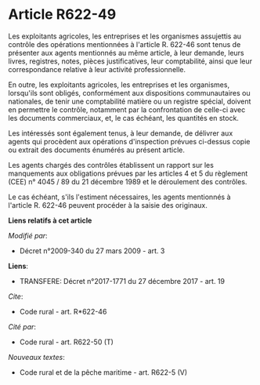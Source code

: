# Article R622-49

Les exploitants agricoles, les entreprises et les organismes assujettis au contrôle des opérations mentionnées à l'article R.
622-46 sont tenus de présenter aux agents mentionnés au même article, à leur demande, leurs livres, registres, notes, pièces
justificatives, leur comptabilité, ainsi que leur correspondance relative à leur activité professionnelle. 

En outre, les exploitants agricoles, les entreprises et les organismes, lorsqu'ils sont obligés, conformément aux
dispositions communautaires ou nationales, de tenir une comptabilité matière ou un registre spécial, doivent en permettre le
contrôle, notamment par la confrontation de celle-ci avec les documents commerciaux, et, le cas échéant, les quantités en
stock. 

Les intéressés sont également tenus, à leur demande, de délivrer aux agents qui procèdent aux opérations d'inspection prévues
ci-dessus copie ou extrait des documents énumérés au présent article. 

Les agents chargés des contrôles établissent un rapport sur les manquements aux obligations prévues par les articles 4 et 5
du règlement (CEE) n° 4045 / 89 du 21 décembre 1989 et le déroulement des contrôles. 

Le cas échéant, s'ils l'estiment nécessaires, les agents mentionnés à l'article R. 622-46 peuvent procéder à la saisie des
originaux.

**Liens relatifs à cet article**

_Modifié par_:

  - Décret n°2009-340 du 27 mars 2009 - art. 3

**Liens**:

  - TRANSFERE: Décret n°2017-1771 du 27 décembre 2017 - art. 19

_Cite_:

  - Code rural - art. R*622-46

_Cité par_:

  - Code rural - art. R622-50 (T)

_Nouveaux textes_:

  - Code rural et de la pêche maritime - art. R622-5 (V)
